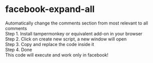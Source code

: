 # facebook-expand-all
Automatically change the comments section from most relevant to all comments <br />
Step 1. Install tampermonkey or equivalent add-on in your browser <br />
Step 2. Click on create new script, a new window will open <br />
Step 3. Copy and replace the code inside it <br />
Step 4. Done <br />
This code will execute and work only in facebook!
